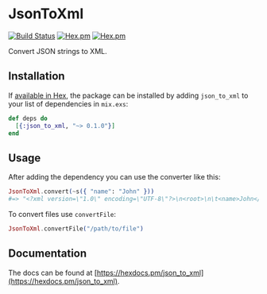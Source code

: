 # JsonToXml
[![Build Status](https://semaphoreci.com/api/v1/semlabs/json_to_xml/branches/master/shields_badge.svg)](https://semaphoreci.com/semlabs/json_to_xml)
[![Hex.pm](https://img.shields.io/hexpm/v/json_to_xml.svg)](https://hex.pm/packages/json_to_xml)
[![Hex.pm](https://img.shields.io/hexpm/l/json_to_xml.svg)](https://github.com/semlabs/json_to_xml)

Convert JSON strings to XML.

## Installation

If [available in Hex](https://hex.pm/docs/publish), the package can be installed
by adding `json_to_xml` to your list of dependencies in `mix.exs`:

```elixir
def deps do
  [{:json_to_xml, "~> 0.1.0"}]
end
```

## Usage

After adding the dependency you can use the converter like this:
```elixir
JsonToXml.convert(~s({ "name": "John" }))
#=> "<?xml version=\"1.0\" encoding=\"UTF-8\"?>\n<root>\n\t<name>John</name>\n</root>"
```

To convert files use `convertFile`:
```elixir
JsonToXml.convertFile("/path/to/file")
```

## Documentation

The docs can be found at [https://hexdocs.pm/json_to_xml](https://hexdocs.pm/json_to_xml).

